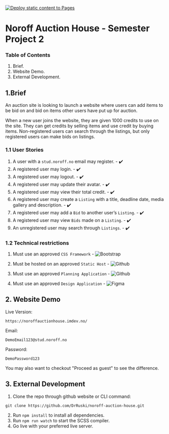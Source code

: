 [![Deploy static content to Pages](https://github.com/DrRuski/noroff-auction-house/actions/workflows/deploy_website.yml/badge.svg)](https://github.com/DrRuski/noroff-auction-house/actions/workflows/deploy_website.yml)

# Noroff Auction House - Semester Project 2


### Table of Contents

1. Brief.
2. Website Demo.
3. External Development.

## 1.Brief

An auction site is looking to launch a website where users can add items to be bid on and bid on items other users have put up for auction.

When a new user joins the website, they are given 1000 credits to use on the site. They can get credits by selling items and use credit by buying items. Non-registered users can search through the listings, but only registered users can make bids on listings.

### 1.1 User Stories

1. A user with a `stud.noroff.no` email may register. - ✔️
2. A registered user may login. - ✔️
3. A registered user may logout. - ✔️
4. A registered user may update their avatar. - ✔️
5. A registered user may view their total credit. - ✔️
6. A registered user may create a `Listing` with a title, deadline date, media gallery and description. - ✔️
7. A registered user may add a `Bid` to another user’s `Listing`. - ✔️
8. A registered user may view `Bids` made on a `Listing`. - ✔️
9. An unregistered user may search through `Listings`. - ✔️

### 1.2 Technical restrictions

1. Must use an approved `CSS Framework` - ![Bootstrap](https://github.com/DrRuski/noroff-auction-house/assets/96174153/df99dfd0-6948-415a-8665-ce684bda089f)

2. Must be hosted on an approved `Static Host` - ![Github](https://github.com/DrRuski/noroff-auction-house/assets/96174153/140bc40e-f1bb-4a3e-97d6-9b953e7014b9)

3. Must use an approved `Planning Application` - ![Github](https://github.com/DrRuski/noroff-auction-house/assets/96174153/72d3526e-eadf-44c7-8619-39ace3568ab2)

4. Must use an approved `Design Application` - ![Figma](https://github.com/DrRuski/noroff-auction-house/assets/96174153/64b11e2d-f010-4969-b237-44db91a55e79)


## 2. Website Demo

Live Version:
```
https://noroffauctionhouse.imdev.no/
```

Email:
```
DemoEmail123@stud.noroff.no
```

Password:
```
DemoPassword123
```

You may also want to checkout "Proceed as guest" to see the difference.

## 3. External Development

1. Clone the repo through github website or CLI command:

```
git clone https://github.com/DrRuski/noroff-auction-house.git
```

2. Run `npm install` to install all dependencies.
3. Run `npm run watch` to start the SCSS compiler.
4. Go live with your preferred live server.

